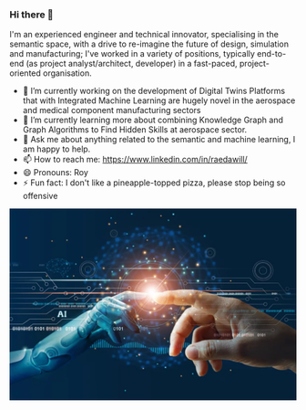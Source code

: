 ### Hi there 👋



I'm an experienced engineer and technical innovator, specialising in the semantic space, with a drive to re-imagine the future of design, simulation and manufacturing; I've worked in a variety of positions, typically end-to-end (as project analyst/architect, developer) in a fast-paced, project-oriented organisation.


- 🔭 I’m currently working on the development of Digital Twins Platforms that with Integrated Machine Learning are hugely novel in the aerospace and medical component manufacturing sectors
- 🌱 I’m currently learning more about combining Knowledge Graph and Graph Algorithms to Find Hidden Skills at aerospace sector.
- 💬 Ask me about anything related to the semantic and machine learning, I am happy to help.
- 📫 How to reach me: https://www.linkedin.com/in/raedawill/
- 😄 Pronouns: Roy
- ⚡ Fun fact: I don't like a pineapple-topped pizza, please stop being so offensive

![Parts](https://raw.githubusercontent.com/rodaw92/rodaw92/main/hands_of_robot_and_human_touch_amid_virtual_networked_connections_circuits_binary_code_digital_identity_artificial_intelligence_machine_learning_innovation_future_by_ipopba_gettyima.webp)
